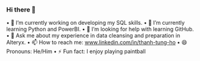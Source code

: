 ### Hi there 👋

•	🔭 I’m currently working on developing my SQL skills.
•	🌱 I’m currently learning Python and PowerBI.
•	🤔 I’m looking for help with learning GitHub.
•	💬 Ask me about my experience in data cleansing and preparation in Alteryx.
•	📫 How to reach me: www.linkedin.com/in/thanh-tung-ho
•	😄 Pronouns: He/Him
•	⚡ Fun fact: I enjoy playing paintball
<!--
**zeltah/zeltah** is a ✨ _special_ ✨ repository because its `README.md` (this file) appears on your GitHub profile.

Here are some ideas to get you started:

•	🔭 I’m currently working on developing my SQL skills.
•	🌱 I’m currently learning Python and PowerBI.
•	🤔 I’m looking for help with learning GitHub.
•	💬 Ask me about my experience in data cleansing and preparation in Alteryx.
•	📫 How to reach me: www.linkedin.com/in/thanh-tung-ho
•	😄 Pronouns: He/Him
•	⚡ Fun fact: I enjoy playing paintball

-->
